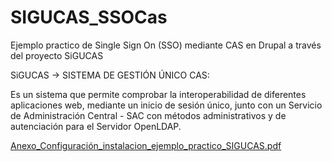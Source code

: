# SIGUCAS_SSOCas
Ejemplo practico de Single Sign On (SSO) mediante CAS en Drupal a través del proyecto SiGUCAS

﻿SiGUCAS -> SISTEMA DE GESTIÓN ÚNICO CAS:

Es un sistema que permite comprobar la interoperabilidad de diferentes aplicaciones web, mediante un inicio de sesión único, junto con un Servicio de Administración Central - SAC con métodos administrativos y de autenciación para el Servidor OpenLDAP.

[Anexo_Configuración_instalacion_ejemplo_practico_SIGUCAS.pdf](https://github.com/juanangarcigome/SIGUCAS_SSOCas/files/12388717/Anexo_Configuracion_instalacion_ejemplo_practico_SIGUCAS.pdf)
